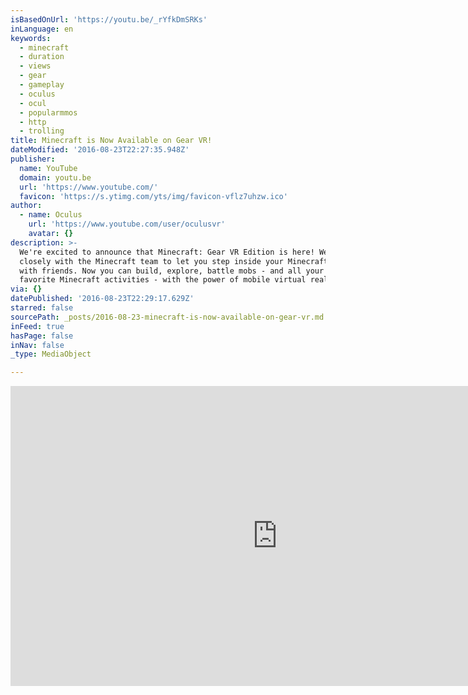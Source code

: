 ```yaml
---
isBasedOnUrl: 'https://youtu.be/_rYfkDmSRKs'
inLanguage: en
keywords:
  - minecraft
  - duration
  - views
  - gear
  - gameplay
  - oculus
  - ocul
  - popularmmos
  - http
  - trolling
title: Minecraft is Now Available on Gear VR!
dateModified: '2016-08-23T22:27:35.948Z'
publisher:
  name: YouTube
  domain: youtu.be
  url: 'https://www.youtube.com/'
  favicon: 'https://s.ytimg.com/yts/img/favicon-vflz7uhzw.ico'
author:
  - name: Oculus
    url: 'https://www.youtube.com/user/oculusvr'
    avatar: {}
description: >-
  We're excited to announce that Minecraft: Gear VR Edition is here! We worked
  closely with the Minecraft team to let you step inside your Minecraft world
  with friends. Now you can build, explore, battle mobs - and all your other
  favorite Minecraft activities - with the power of mobile virtual reality.
via: {}
datePublished: '2016-08-23T22:29:17.629Z'
starred: false
sourcePath: _posts/2016-08-23-minecraft-is-now-available-on-gear-vr.md
inFeed: true
hasPage: false
inNav: false
_type: MediaObject

---
```

<iframe src="https://cdn.embedly.com/widgets/media.html?src=https%3A%2F%2Fwww.youtube.com%2Fembed%2F_rYfkDmSRKs%3Ffeature%3Doembed&amp;url=http%3A%2F%2Fwww.youtube.com%2Fwatch%3Fv%3D_rYfkDmSRKs&amp;image=https%3A%2F%2Fi.ytimg.com%2Fvi%2F_rYfkDmSRKs%2Fhqdefault.jpg&amp;key=b7d04c9b404c499eba89ee7072e1c4f7&amp;type=text%2Fhtml&amp;schema=youtube" width="854" height="480" scrolling="no" frameborder="0" allowfullscreen="" style=""></iframe>